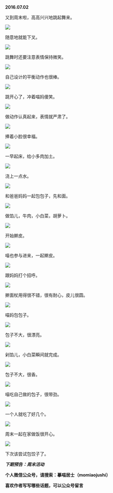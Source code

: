 
          
            
**2016.07.02**

又到周末啦，高高兴兴地跳起舞来。




![](//upload-images.jianshu.io/upload_images/51001-f2205e6bdd83d031.jpg)




随意地就能下叉。




![](//upload-images.jianshu.io/upload_images/51001-86d8e5d4d1c20c94.jpg)




跳舞时还要注意表情保持微笑。




![](//upload-images.jianshu.io/upload_images/51001-8481e3d96953198e.jpg)




自己设计的平衡动作也很棒。




![](//upload-images.jianshu.io/upload_images/51001-49a10144cbac2e45.jpg)




跳开心了，冲着喵妈傻笑。




![](//upload-images.jianshu.io/upload_images/51001-44b34556cbf06437.jpg)




做动作认真起来，表情就严肃了。




![](//upload-images.jianshu.io/upload_images/51001-8f3d7b6e363ae5de.jpg)




捧着小脸很幸福。




![](//upload-images.jianshu.io/upload_images/51001-da2e7f857998481f.jpg)




一早起床，给小多肉加土。




![](//upload-images.jianshu.io/upload_images/51001-e0a92f5df9017222.jpg)




浇上一点水。




![](//upload-images.jianshu.io/upload_images/51001-185e68a014e54166.jpg)




和爸爸妈妈一起包包子，先和面。




![](//upload-images.jianshu.io/upload_images/51001-6532bfab42cc0ca2.jpg)




做馅儿，牛肉，小白菜，胡萝卜。




![](//upload-images.jianshu.io/upload_images/51001-64dc02aea1440320.jpg)




开始擀皮。




![](//upload-images.jianshu.io/upload_images/51001-0f4d605d8ce73bb4.jpg)




喵也参与进来，一起擀皮。




![](//upload-images.jianshu.io/upload_images/51001-2c099cd565d2722b.jpg)




跟妈妈打个招呼。




![](//upload-images.jianshu.io/upload_images/51001-955f3f1e9a7aaf4c.jpg)




擀面杖用得很不错，很有耐心，皮儿很圆。




![](//upload-images.jianshu.io/upload_images/51001-fe48d9aa2122d412.jpg)




喵妈包包子。




![](//upload-images.jianshu.io/upload_images/51001-04bcf3b6b41733d8.jpg)




包子不大，很漂亮。




![](//upload-images.jianshu.io/upload_images/51001-a01124f3bfdf9e5c.jpg)




剁馅儿，小白菜瞬间就完成。




![](//upload-images.jianshu.io/upload_images/51001-d4ffb057d9544a6f.jpg)




包子不大，很香。




![](//upload-images.jianshu.io/upload_images/51001-d221d8c7c2e7f4de.jpg)




喵吃自己做的包子，很带劲。




![](//upload-images.jianshu.io/upload_images/51001-93bf5792afcf6d35.jpg)




一个人就吃了好几个。




![](//upload-images.jianshu.io/upload_images/51001-57c108ad721a7b3e.jpg)




周末一起在家做饭很开心。




![](//upload-images.jianshu.io/upload_images/51001-8b7f6f06d546e313.jpg)




下次该尝试包饺子了。


***下期预告：周末活动***


**个人微信公众号，请搜索：摹喵居士（momiaojushi）**

**喜欢作者写写哪些话题，可以公众号留言**

          
        